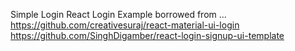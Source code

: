 Simple Login React Login Example borrowed from ...
https://github.com/creativesuraj/react-material-ui-login
https://github.com/SinghDigamber/react-login-signup-ui-template
